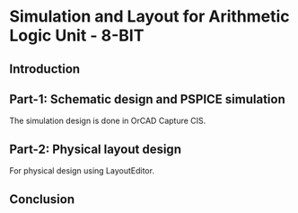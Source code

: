 # Simulation and Layout for Arithmetic Logic Unit - 8-BIT
## Introduction
## Part-1: Schematic design and PSPICE simulation
The simulation design is done in OrCAD Capture CIS.
###

## Part-2: Physical layout design
For physical design using LayoutEditor.
###
## Conclusion